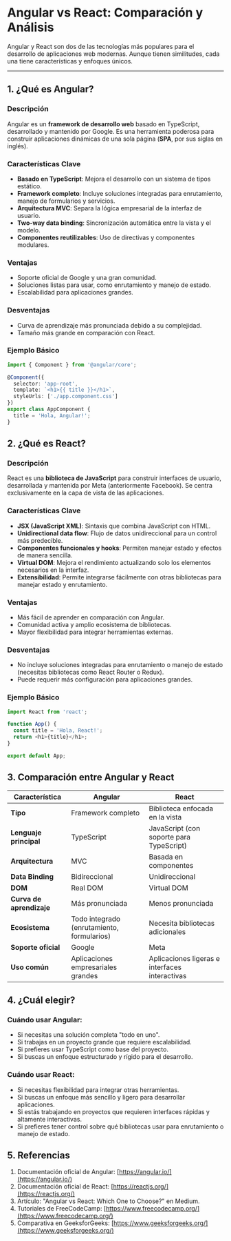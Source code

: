 # Angular vs React: Comparación y Análisis

Angular y React son dos de las tecnologías más populares para el desarrollo de aplicaciones web modernas. Aunque tienen similitudes, cada una tiene características y enfoques únicos.

---

## 1. ¿Qué es Angular?

### Descripción
Angular es un **framework de desarrollo web** basado en TypeScript, desarrollado y mantenido por Google. Es una herramienta poderosa para construir aplicaciones dinámicas de una sola página (**SPA**, por sus siglas en inglés).

### Características Clave
- **Basado en TypeScript**: Mejora el desarrollo con un sistema de tipos estático.
- **Framework completo**: Incluye soluciones integradas para enrutamiento, manejo de formularios y servicios.
- **Arquitectura MVC**: Separa la lógica empresarial de la interfaz de usuario.
- **Two-way data binding**: Sincronización automática entre la vista y el modelo.
- **Componentes reutilizables**: Uso de directivas y componentes modulares.

### Ventajas
- Soporte oficial de Google y una gran comunidad.
- Soluciones listas para usar, como enrutamiento y manejo de estado.
- Escalabilidad para aplicaciones grandes.

### Desventajas
- Curva de aprendizaje más pronunciada debido a su complejidad.
- Tamaño más grande en comparación con React.

### Ejemplo Básico
```typescript
import { Component } from '@angular/core';

@Component({
  selector: 'app-root',
  template: `<h1>{{ title }}</h1>`,
  styleUrls: ['./app.component.css']
})
export class AppComponent {
  title = 'Hola, Angular!';
}
```

## 2. ¿Qué es React?

### Descripción
React es una **biblioteca de JavaScript** para construir interfaces de usuario, desarrollada y mantenida por Meta (anteriormente Facebook). Se centra exclusivamente en la capa de vista de las aplicaciones.

### Características Clave
- **JSX (JavaScript XML)**: Sintaxis que combina JavaScript con HTML.
- **Unidirectional data flow**: Flujo de datos unidireccional para un control más predecible.
- **Componentes funcionales y hooks**: Permiten manejar estado y efectos de manera sencilla.
- **Virtual DOM**: Mejora el rendimiento actualizando solo los elementos necesarios en la interfaz.
- **Extensibilidad**: Permite integrarse fácilmente con otras bibliotecas para manejar estado y enrutamiento.

### Ventajas
- Más fácil de aprender en comparación con Angular.
- Comunidad activa y amplio ecosistema de bibliotecas.
- Mayor flexibilidad para integrar herramientas externas.

### Desventajas
- No incluye soluciones integradas para enrutamiento o manejo de estado (necesitas bibliotecas como React Router o Redux).
- Puede requerir más configuración para aplicaciones grandes.

### Ejemplo Básico
```javascript
import React from 'react';

function App() {
  const title = 'Hola, React!';
  return <h1>{title}</h1>;
}

export default App;
```

## 3. Comparación entre Angular y React

| Característica               | Angular                                  | React                                   |
|------------------------------|------------------------------------------|-----------------------------------------|
| **Tipo**                     | Framework completo                      | Biblioteca enfocada en la vista         |
| **Lenguaje principal**       | TypeScript                              | JavaScript (con soporte para TypeScript)|
| **Arquitectura**             | MVC                                     | Basada en componentes                  |
| **Data Binding**             | Bidireccional                           | Unidireccional                          |
| **DOM**                      | Real DOM                                | Virtual DOM                             |
| **Curva de aprendizaje**     | Más pronunciada                         | Menos pronunciada                       |
| **Ecosistema**               | Todo integrado (enrutamiento, formularios) | Necesita bibliotecas adicionales        |
| **Soporte oficial**          | Google                                  | Meta                                    |
| **Uso común**                | Aplicaciones empresariales grandes      | Aplicaciones ligeras e interfaces interactivas |

## 4. ¿Cuál elegir?

### Cuándo usar Angular:
- Si necesitas una solución completa "todo en uno".
- Si trabajas en un proyecto grande que requiere escalabilidad.
- Si prefieres usar TypeScript como base del proyecto.
- Si buscas un enfoque estructurado y rígido para el desarrollo.

### Cuándo usar React:
- Si necesitas flexibilidad para integrar otras herramientas.
- Si buscas un enfoque más sencillo y ligero para desarrollar aplicaciones.
- Si estás trabajando en proyectos que requieren interfaces rápidas y altamente interactivas.
- Si prefieres tener control sobre qué bibliotecas usar para enrutamiento o manejo de estado.

## 5. Referencias

1. Documentación oficial de Angular: [https://angular.io/](https://angular.io/)
2. Documentación oficial de React: [https://reactjs.org/](https://reactjs.org/)
3. Artículo: "Angular vs React: Which One to Choose?" en Medium.
4. Tutoriales de FreeCodeCamp: [https://www.freecodecamp.org/](https://www.freecodecamp.org/)
5. Comparativa en GeeksforGeeks: [https://www.geeksforgeeks.org/](https://www.geeksforgeeks.org/)
